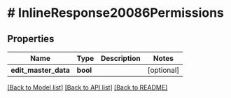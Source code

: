 # # InlineResponse20086Permissions

## Properties

Name | Type | Description | Notes
------------ | ------------- | ------------- | -------------
**edit_master_data** | **bool** |  | [optional]

[[Back to Model list]](../../README.md#models) [[Back to API list]](../../README.md#endpoints) [[Back to README]](../../README.md)
